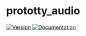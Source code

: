 # prototty\_audio

[![Version](https://img.shields.io/crates/v/prototty_audio.svg)](https://crates.io/crates/prototty_audio)
[![Documentation](https://docs.rs/prototty_audio/badge.svg)](https://docs.rs/prototty_audio)

